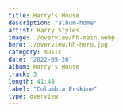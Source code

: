 ```yaml
---
title: Harry's House
description: "album-home"
artist: Harry Styles
image: ./overview/hh-main.webp
hero: ./overview/hh-hero.jpg
category: music
date: "2022-05-20"
album: Harry's House
track: 3
length: 41:48
label: "Columbia Erskine"
type: overview
---
```

